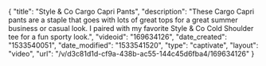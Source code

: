 {
    "title": "Style & Co Cargo Capri Pants",
    "description": "These Cargo Capri pants are a staple that goes with lots of great tops for a great summer business or casual look. I paired with my favorite Style & Co Cold Shoulder tee for a fun sporty look.",
    "videoid": "169634126",
    "date_created": "1533540051",
    "date_modified": "1533541520",
    "type": "captivate",
    "layout": "video",
    "url": "\/v\/d3c81d1d-cf9a-438b-ac55-144c45d6fba4\/169634126"
}